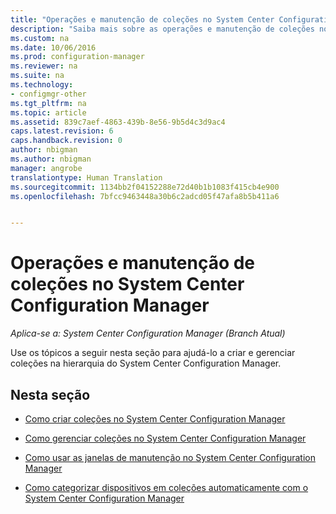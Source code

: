 ```yaml
---
title: "Operações e manutenção de coleções no System Center Configuration Manager"
description: "Saiba mais sobre as operações e manutenção de coleções no System Center Configuration Manager."
ms.custom: na
ms.date: 10/06/2016
ms.prod: configuration-manager
ms.reviewer: na
ms.suite: na
ms.technology:
- configmgr-other
ms.tgt_pltfrm: na
ms.topic: article
ms.assetid: 839c7aef-4863-439b-8e56-9b5d4c3d9ac4
caps.latest.revision: 6
caps.handback.revision: 0
author: nbigman
ms.author: nbigman
manager: angrobe
translationtype: Human Translation
ms.sourcegitcommit: 1134bb2f04152288e72d40b1b1083f415cb4e900
ms.openlocfilehash: 7bfcc9463448a30b6c2adcd05f47afa8b5b411a6


---
```

# <a name="operations-and-maintenance-for-collections-in-system-center-configuration-manager"></a>Operações e manutenção de coleções no System Center Configuration Manager

*Aplica-se a: System Center Configuration Manager (Branch Atual)*

Use os tópicos a seguir nesta seção para ajudá-lo a criar e gerenciar coleções na hierarquia do System Center Configuration Manager.  

## <a name="in-this-section"></a>Nesta seção  

-   [Como criar coleções no System Center Configuration Manager](../../../../core/clients/manage/collections/create-collections.md)  

-   [Como gerenciar coleções no System Center Configuration Manager](../../../../core/clients/manage/collections/manage-collections.md)  

-   [Como usar as janelas de manutenção no System Center Configuration Manager](../../../../core/clients/manage/collections/use-maintenance-windows.md)  

-   [Como categorizar dispositivos em coleções automaticamente com o System Center Configuration Manager](../../../../core/clients/manage/collections/automatically-categorize-devices-into-collections.md)



<!--HONumber=Nov16_HO1-->


